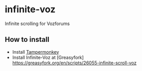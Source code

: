 # infinite-voz
Infinite scrolling for Vozforums

## How to install
* Install [Tampermonkey](https://chrome.google.com/webstore/detail/tampermonkey/dhdgffkkebhmkfjojejmpbldmpobfkfo?hl=en)
* Install Infinite-Voz at [Greasyfork] https://greasyfork.org/en/scripts/26055-infinite-scroll-voz

